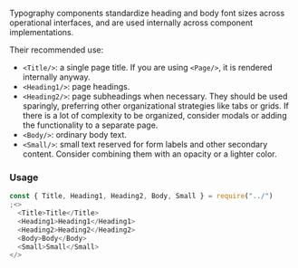 Typography components standardize heading and body font sizes across operational interfaces, and are used internally across component implementations.

Their recommended use:

* `<Title/>`: a single page title. If you are using `<Page/>`, it is rendered internally anyway.
* `<Heading1/>`: page headings.
* `<Heading2/>`: page subheadings when necessary. They should be used sparingly, preferring other organizational strategies like tabs or grids. If there is a lot of complexity to be organized, consider modals or adding the functionality to a separate page.
* `<Body/>`: ordinary body text.
* `<Small/>`: small text reserved for form labels and other secondary content. Consider combining them with an opacity or a lighter color.

### Usage

```js
const { Title, Heading1, Heading2, Body, Small } = require("../")
;<>
  <Title>Title</Title>
  <Heading1>Heading1</Heading1>
  <Heading2>Heading2</Heading2>
  <Body>Body</Body>
  <Small>Small</Small>
</>
```
